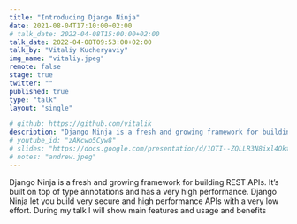```yaml
---
title: "Introducing Django Ninja"
date: 2021-08-04T17:10:00+02:00
# talk_date: 2022-04-08T15:00:00+02:00
talk_date: 2022-04-08T09:53:00+02:00
talk_by: "Vitaliy Kucheryaviy"
img_name: "vitaliy.jpeg"
remote: false
stage: true
twitter: ""
published: true
type: "talk"
layout: "single"

# github: https://github.com/vitalik
description: "Django Ninja is a fresh and growing framework for building REST APIs."
# youtube_id: "zAKcwo5Cyw8"
# slides: "https://docs.google.com/presentation/d/1OTI--ZQLLR3N8ixl4OktEwbXfiau_0BNXicl_3j5uYc/edit?usp=sharing"
# notes: "andrew.jpeg"
---
```


Django Ninja is a fresh and growing framework for building REST APIs.
It’s built on top of type annotations and has a very high performance.
Django Ninja let you build very secure and high performance APIs with a very low effort.
During my talk I will show main features and usage and benefits
